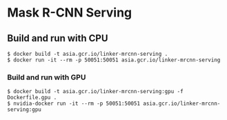 # Mask R-CNN Serving

## Build and run with CPU

```
$ docker build -t asia.gcr.io/linker-mrcnn-serving .
$ docker run -it --rm -p 50051:50051 asia.gcr.io/linker-mrcnn-serving
```

### Build and run with GPU

```
$ docker build -t asia.gcr.io/linker-mrcnn-serving:gpu -f Dockerfile.gpu .
$ nvidia-docker run -it --rm -p 50051:50051 asia.gcr.io/linker-mrcnn-serving:gpu
```
